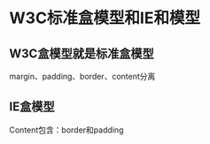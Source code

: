 # W3C标准盒模型和IE和模型
## W3C盒模型就是标准盒模型
margin、padding、border、content分离
## IE盒模型
Content包含：border和padding
